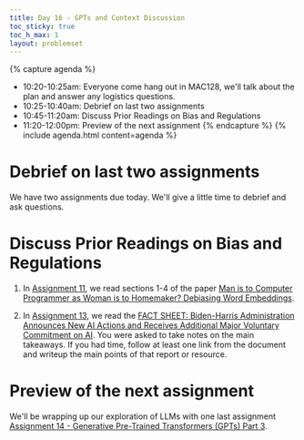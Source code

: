 ```yaml
---
title: Day 16 - GPTs and Context Discussion
toc_sticky: true 
toc_h_max: 1
layout: problemset
---
```


{% capture agenda %}
* 10:20-10:25am: Everyone come hang out in MAC128, we'll talk about the plan and answer any logistics questions.
* 10:25-10:40am: Debrief on last two assignments
* 10:45-11:20am: Discuss Prior Readings on Bias and Regulations
* 11:20-12:00pm: Preview of the next assignment
{% endcapture %}
{% include agenda.html content=agenda %}

# Debrief on last two assignments
We have two assignments due today. We'll give a little time to debrief and ask questions.

# Discuss Prior Readings on Bias and Regulations

1. In [Assignment 11](../assignments/assignment11/assignment11#bias-in-word-embeddings), we read sections 1-4 of the paper [Man is to Computer Programmer as Woman is to Homemaker? Debiasing Word Embeddings](https://www.researchgate.net/profile/Venkatesh-Saligrama/publication/305615978_Man_is_to_Computer_Programmer_as_Woman_is_to_Homemaker_Debiasing_Word_Embeddings/links/57a20cd508aeef8f311e0871/Man-is-to-Computer-Programmer-as-Woman-is-to-Homemaker-Debiasing-Word-Embeddings.pdf).

2. In [Assignment 13](../assignments/assignment13/assignment13#issues-in-regulation-minimizing-harms-and-maximizing-benefits-for-ai), we read the [FACT SHEET: Biden-⁠Harris Administration Announces New AI Actions and Receives Additional Major Voluntary Commitment on AI](https://www.whitehouse.gov/briefing-room/statements-releases/2024/07/26/fact-sheet-biden-harris-administration-announces-new-ai-actions-and-receives-additional-major-voluntary-commitment-on-ai/).  You were asked to take notes on the main takeaways.  If you had time, follow at least one link from the document and writeup the main points of that report or resource.

# Preview of the next assignment
We'll be wrapping up our exploration of LLMs with one last assignment [Assignment 14 - Generative Pre-Trained Transformers (GPTs) Part 3](../assignments/assignment14/assignment14).